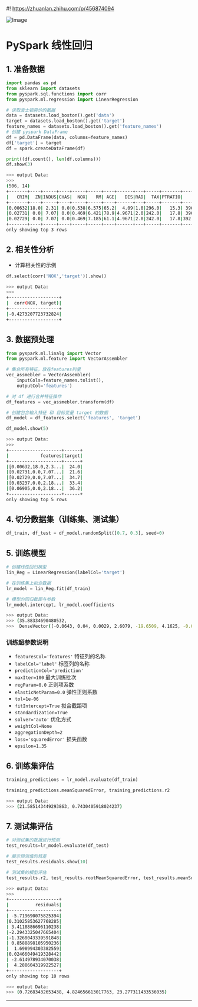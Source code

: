 #! https://zhuanlan.zhihu.com/p/456874094

![Image](https://pic4.zhimg.com/80/v2-5db1a82996ec388725185ae900a58008.jpg)

# PySpark 线性回归

## 1. 准备数据
```python
import pandas as pd
from sklearn import datasets
from pyspark.sql.functions import corr
from pyspark.ml.regression import LinearRegression
```
```python
# 读取波士顿房价的数据
data = datasets.load_boston().get('data')
target = datasets.load_boston().get('target')
feature_names = datasets.load_boston().get('feature_names')
# 创建 pyspark DataFrame
df = pd.DataFrame(data, columns=feature_names)
df['target'] = target
df = spark.createDataFrame(df)
```
```python
print((df.count(), len(df.columns)))
df.show(3)
```
```bash
>>> output Data:
>>>
(506, 14)
+-------+----+-----+----+-----+-----+----+------+---+-----+-------+------+-----+------+
|   CRIM|  ZN|INDUS|CHAS|  NOX|   RM| AGE|   DIS|RAD|  TAX|PTRATIO|     B|LSTAT|target|
+-------+----+-----+----+-----+-----+----+------+---+-----+-------+------+-----+------+
|0.00632|18.0| 2.31| 0.0|0.538|6.575|65.2|  4.09|1.0|296.0|   15.3| 396.9| 4.98|  24.0|
|0.02731| 0.0| 7.07| 0.0|0.469|6.421|78.9|4.9671|2.0|242.0|   17.8| 396.9| 9.14|  21.6|
|0.02729| 0.0| 7.07| 0.0|0.469|7.185|61.1|4.9671|2.0|242.0|   17.8|392.83| 4.03|  34.7|
+-------+----+-----+----+-----+-----+----+------+---+-----+-------+------+-----+------+
only showing top 3 rows

```

## 2. 相关性分析

- 计算相关性的示例
```python
df.select(corr('NOX','target')).show()
```
```bash
>>> output Data:
>>>
+-------------------+
|  corr(NOX, target)|
+-------------------+
|-0.4273207723732824|
+-------------------+

```

## 3. 数据预处理
```python
from pyspark.ml.linalg import Vector
from pyspark.ml.feature import VectorAssembler
```
```python
# 集合所有特征，放在features列里
vec_assmebler = VectorAssembler(
    inputCols=feature_names.tolist(),
    outputCol='features')

# 对 df 进行合并特征操作
df_features = vec_assmebler.transform(df)
```
```python
# 创建包含输入特征 和 目标变量 target 的数据
df_model = df_features.select('features', 'target')

df_model.show(5)
```
```bash
>>> output Data:
>>>
+--------------------+------+
|            features|target|
+--------------------+------+
|[0.00632,18.0,2.3...|  24.0|
|[0.02731,0.0,7.07...|  21.6|
|[0.02729,0.0,7.07...|  34.7|
|[0.03237,0.0,2.18...|  33.4|
|[0.06905,0.0,2.18...|  36.2|
+--------------------+------+
only showing top 5 rows

```

## 4. 切分数据集（训练集、测试集）
```python
df_train, df_test = df_model.randomSplit([0.7, 0.3], seed=0)
```

## 5. 训练模型
```python
# 创建线性回归模型
lin_Reg = LinearRegression(labelCol='target')

# 在训练集上拟合数据
lr_model = lin_Reg.fit(df_train)
```
```python
# 模型的回归截距与参数
lr_model.intercept, lr_model.coefficients
```
```bash
>>> output Data:
>>> (35.88334690480532,
>>>  DenseVector([-0.0643, 0.04, 0.0029, 2.6079, -19.6509, 4.1625, -0.0004, -1.4713, 0.3194, -0.0137, -0.9707, 0.0083, -0.4721]))
```

### 训练超参数说明

- `featuresCol='features'`        特征列的名称
- `labelCol='label'`              标签列的名称
- `predictionCol='prediction'`    
- `maxIter=100`                   最大训练批次
- `regParam=0.0`                  正则项系数
- `elasticNetParam=0.0`           弹性正则系数
- `tol=1e-06`
- `fitIntercept=True`             拟合截距项
- `standardization=True`     
- `solver='auto'`                 优化方式
- `weightCol=None`
- `aggregationDepth=2`
- `loss='squaredError'`           损失函数
- `epsilon=1.35`

## 6. 训练集评估
```python
training_predictions = lr_model.evaluate(df_train)

training_predictions.meanSquaredError, training_predictions.r2
```
```bash
>>> output Data:
>>> (21.585143449293863, 0.7430405918024237)
```

## 7. 测试集评估
```python
# 对测试集的数据进行预测
test_results=lr_model.evaluate(df_test)

# 展示预测值的残差
test_results.residuals.show(10)

# 测试集的模型评估
test_results.r2, test_results.rootMeanSquaredError, test_results.meanSquaredError
```
```bash
>>> output Data:
>>>
+-------------------+
|          residuals|
+-------------------+
| -5.719690075825394|
|0.31025853627768285|
| 3.4118886696110238|
|-2.2943325047665404|
|-1.3268043339591848|
| 0.8588898105950236|
|  1.698994303382559|
|0.02466049419328442|
| -2.614978934070038|
|  4.288604319922527|
+-------------------+
only showing top 10 rows

```
```bash
>>> output Data:
>>> (0.72683432653438, 4.824656613017763, 23.277311433536035)
```

---
